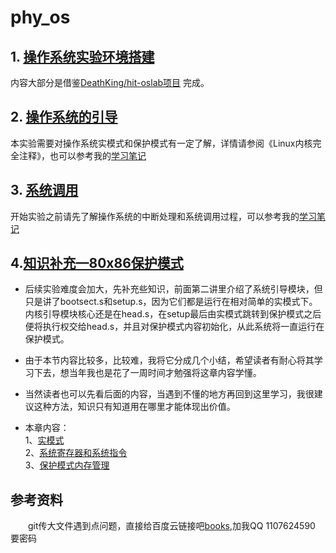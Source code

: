 # phy_os

## 1. [操作系统实验环境搭建](https://github.com/junbo-hu/phy_os/blob/master/1-exper01-env/prepEnv.md)
 内容大部分是借鉴[DeathKing/hit-oslab项目](https://github.com/DeathKing/hit-oslab) 完成。

## 2. [操作系统的引导](https://github.com/junbo-hu/phy_os/blob/master/2-exper02-boot/boot.md)
 本实验需要对操作系统实模式和保护模式有一定了解，详情请参阅《Linux内核完全注释》，也可以参考我的[学习笔记](./2-exper02-boot/chapter06_note.md)

## 3. [系统调用](https://github.com/junbo-hu/phy_os/blob/master/3-exper03-syscall/systemcall.md)
开始实验之前请先了解操作系统的中断处理和系统调用过程，可以参考我的[学习笔记](https://github.com/junbo-hu/phy_os/tree/master/3-exper03-syscall/chapter05_note.md)

## 4.[知识补充—80x86保护模式](./4-protect-mode/protect_mode_part1.md)    
+ 后续实验难度会加大，先补充些知识，前面第二讲里介绍了系统引导模块，但只是讲了bootsect.s和setup.s，因为它们都是运行在相对简单的实模式下。内核引导模块核心还是在head.s，在setup最后由实模式跳转到保护模式之后便将执行权交给head.s，并且对保护模式内容初始化，从此系统将一直运行在保护模式。    

+ 由于本节内容比较多，比较难，我将它分成几个小结，希望读者有耐心将其学习下去，想当年我也是花了一周时间才勉强将这章内容学懂。

+ 当然读者也可以先看后面的内容，当遇到不懂的地方再回到这里学习，我很建议这种方法，知识只有知道用在哪里才能体现出价值。

+ 本章内容：    
  1、[实模式](./4-protect-mode/real_mode.md)    
  2、[系统寄存器和系统指令](./4-protect-mode/protect_mode_part1.md)    
  3、[保护模式内存管理](./4-protect-mode/protect_mode_part2.md)

## 参考资料    
&emsp;&emsp;git传大文件遇到点问题，直接给百度云链接吧[books](https://pan.baidu.com/s/1_THf1NsajOksuS2xg8btRQ),加我QQ 1107624590 要密码
